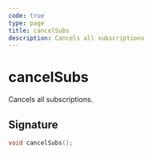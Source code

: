 ```yaml
---
code: true
type: page
title: cancelSubs
description: Cancels all subscriptions
---
```


# cancelSubs

Cancels all subscriptions.

## Signature

```cpp
void cancelSubs();
```
